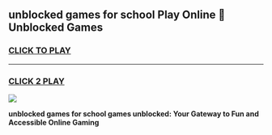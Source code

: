 
## unblocked games for school Play Online 👋 Unblocked Games
<h3>
<a href="https://premium.freeplayer.one?title=unblocked_games_for_school&ref=19F">CLICK TO PLAY</a></h3>
<hr>

<h3>
<a href="https://premium.freeplayer.one?title=unblocked_games_for_school&ref=19F">CLICK 2 PLAY</a>
  
</h3>

<a href="https://premium.freeplayer.one?title=unblocked_games_for_school&ref=19F"><img src="https://clearcache.store/games.png"></a>


**unblocked games for school games unblocked: Your Gateway to Fun and Accessible Online Gaming**
